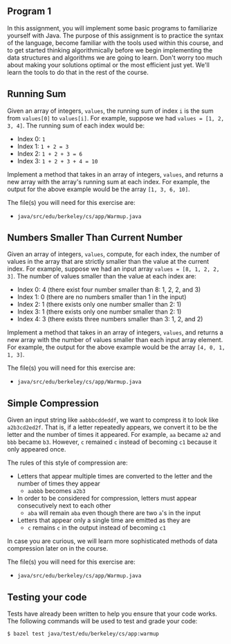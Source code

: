 Program 1
---------
In this assignment, you will implement some basic programs to familiarize yourself with Java. The
purpose of this assignment is to practice the syntax of the language, become familiar with the tools
used within this course, and to get started thinking algorithmically before we begin implementing
the data structures and algorithms we are going to learn. Don't worry too much about making your
solutions optimal or the most efficient just yet. We'll learn the tools to do that in the rest of
the course.

Running Sum
-----------
Given an array of integers, `values`, the running sum of index `i` is the sum from `values[0]` to
`values[i]`. For example, suppose we had `values = [1, 2, 3, 4]`. The running sum of each index
would be:

- Index 0: `1`
- Index 1: `1 + 2 = 3`
- Index 2: `1 + 2 + 3 = 6`
- Index 3: `1 + 2 + 3 + 4 = 10`

Implement a method that takes in an array of integers, `values`, and returns a new array with the
array's running sum at each index. For example, the output for the above example would be the array
`[1, 3, 6, 10]`.

The file(s) you will need for this exercise are:

- `java/src/edu/berkeley/cs/app/Warmup.java`

Numbers Smaller Than Current Number
-----------------------------------
Given an array of integers, `values`, compute, for each index, the number of values in the array
that are strictly smaller than the value at the current index. For example, suppose we had an input
array `values = [8, 1, 2, 2, 3]`. The number of values smaller than the value at each index are:

- Index 0: 4 (there exist four number smaller than 8: 1, 2, 2, and 3)
- Index 1: 0 (there are no numbers smaller than 1 in the input)
- Index 2: 1 (there exists only one number smaller than 2: 1)
- Index 3: 1 (there exists only one number smaller than 2: 1)
- Index 4: 3 (there exists three numbers smaller than 3: 1, 2, and 2)

Implement a method that takes in an array of integers, `values`, and returns a new array with the
number of values smaller than each input array element. For example, the output for the above
example would be the array `[4, 0, 1, 1, 3]`.

The file(s) you will need for this exercise are:

- `java/src/edu/berkeley/cs/app/Warmup.java`

Simple Compression
------------------
Given an input string like `aabbbcddeddf`, we want to compress it to look like `a2b3cd2ed2f`. That
is, if a letter repeatedly appears, we convert it to be the letter and the number of times it
appeared. For example, `aa` became `a2` and `bbb` became `b3`. However, `c` remained `c` instead of
becoming `c1` because it only appeared once.

The rules of this style of compression are:

- Letters that appear multiple times are converted to the letter and the number of times they appear
  - `aabbb` becomes `a2b3`
- In order to be considered for compression, letters must appear consecutively next to each other
  - `aba` will remain `aba` even though there are two `a`'s in the input
- Letters that appear only a single time are emitted as they are
  - `c` remains `c` in the output instead of becoming `c1`

In case you are curious, we will learn more sophisticated methods of data compression later on in
the course.

The file(s) you will need for this exercise are:

- `java/src/edu/berkeley/cs/app/Warmup.java`

Testing your code
-----------------
Tests have already been written to help you ensure that your code works. The following commands will
be used to test and grade your code:

    $ bazel test java/test/edu/berkeley/cs/app:warmup
